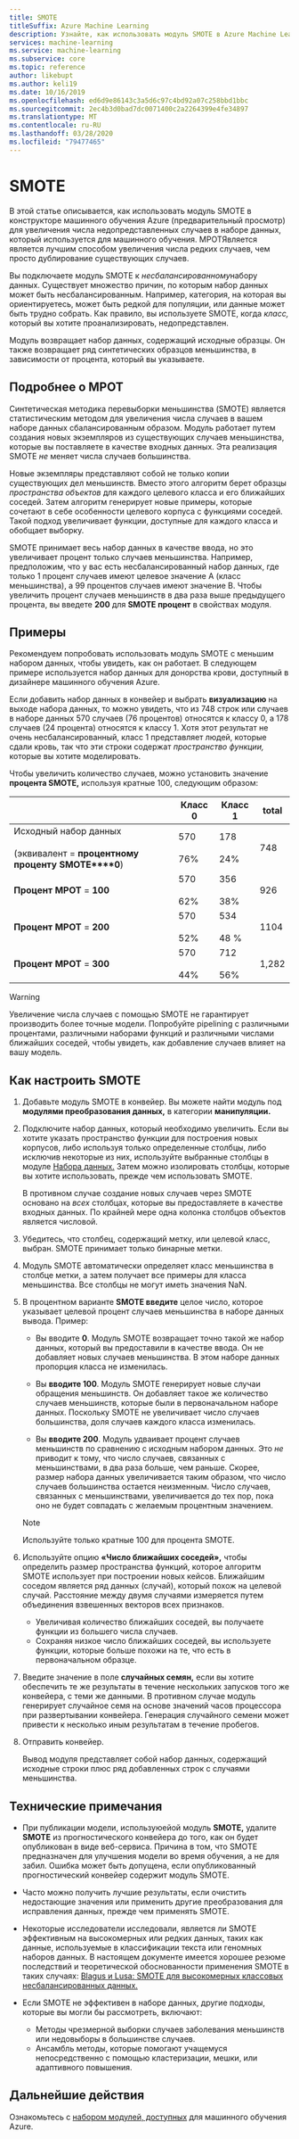 ```yaml
---
title: SMOTE
titleSuffix: Azure Machine Learning
description: Узнайте, как использовать модуль SMOTE в Azure Machine Learning для увеличения числа примеров с низкой частотой в наборе данных с помощью чрезмерной выборки.
services: machine-learning
ms.service: machine-learning
ms.subservice: core
ms.topic: reference
author: likebupt
ms.author: keli19
ms.date: 10/16/2019
ms.openlocfilehash: ed6d9e86143c3a5d6c97c4bd92a07c258bbd1bbc
ms.sourcegitcommit: 2ec4b3d0bad7dc0071400c2a2264399e4fe34897
ms.translationtype: MT
ms.contentlocale: ru-RU
ms.lasthandoff: 03/28/2020
ms.locfileid: "79477465"
---
```

# <a name="smote"></a>SMOTE

В этой статье описывается, как использовать модуль SMOTE в конструкторе машинного обучения Azure (предварительный просмотр) для увеличения числа недопредставленных случаев в наборе данных, который используется для машинного обучения. МРОТЯвляется является лучшим способом увеличения числа редких случаев, чем просто дублирование существующих случаев.  

Вы подключаете модуль SMOTE к *несбалансированному*набору данных. Существует множество причин, по которым набор данных может быть несбалансированным. Например, категория, на которая вы ориентируетесь, может быть редкой для популяции, или данные может быть трудно собрать. Как правило, вы используете SMOTE, когда *класс,* который вы хотите проанализировать, недопредставлен. 
  
Модуль возвращает набор данных, содержащий исходные образцы. Он также возвращает ряд синтетических образцов меньшинства, в зависимости от процента, который вы указываете.  
  
## <a name="more-about-smote"></a>Подробнее о МРОТ

Синтетическая методика перевыборки меньшинства (SMOTE) является статистическим методом для увеличения числа случаев в вашем наборе данных сбалансированным образом. Модуль работает путем создания новых экземпляров из существующих случаев меньшинства, которые вы поставляете в качестве входных данных. Эта реализация SMOTE *не* меняет числа случаев большинства.

Новые экземпляры представляют собой не только копии существующих дел меньшинств. Вместо этого алгоритм берет образцы *пространства объектов* для каждого целевого класса и его ближайших соседей. Затем алгоритм генерирует новые примеры, которые сочетают в себе особенности целевого корпуса с функциями соседей. Такой подход увеличивает функции, доступные для каждого класса и обобщает выборку.
  
SMOTE принимает весь набор данных в качестве ввода, но это увеличивает процент только случаев меньшинства. Например, предположим, что у вас есть несбалансированный набор данных, где только 1 процент случаев имеют целевое значение A (класс меньшинства), а 99 процентов случаев имеют значение B. Чтобы увеличить процент случаев меньшинств в два раза выше предыдущего процента, вы введете **200** для **SMOTE процент** в свойствах модуля.  
  
## <a name="examples"></a>Примеры  

Рекомендуем попробовать использовать модуль SMOTE с меньшим набором данных, чтобы увидеть, как он работает. В следующем примере используется набор данных для донорства крови, доступный в дизайнере машинного обучения Azure.
  
Если добавить набор данных в конвейер и выбрать **визуализацию** на выходе набора данных, то можно увидеть, что из 748 строк или случаев в наборе данных 570 случаев (76 процентов) относятся к классу 0, а 178 случаев (24 процента) относятся к классу 1. Хотя этот результат не очень несбалансированный, класс 1 представляет людей, которые сдали кровь, так что эти строки содержат *пространство функции,* которые вы хотите моделировать.
 
Чтобы увеличить количество случаев, можно установить значение **процента SMOTE,** используя кратные 100, следующим образом:

||Класс 0|Класс 1|total|  
|-|-------------|-------------|-----------|  
|Исходный набор данных<br /><br /> (эквивалент =  **процентному проценту SMOTE****0**)|570<br /><br /> 76%|178<br /><br /> 24%|748|  
|**Процент МРОТ** = **100**|570<br /><br /> 62%|356<br /><br /> 38%|926|  
|**Процент МРОТ** = **200**|570<br /><br /> 52%|534<br /><br /> 48 %|1104|  
|**Процент МРОТ** = **300**|570<br /><br /> 44%|712<br /><br /> 56%|1,282|  
  
> [!WARNING]
> Увеличение числа случаев с помощью SMOTE не гарантирует производить более точные модели. Попробуйте pipelining с различными процентами, различными наборами функций и различными числами ближайших соседей, чтобы увидеть, как добавление случаев влияет на вашу модель.  
  
## <a name="how-to-configure-smote"></a>Как настроить SMOTE
  
1.  Добавьте модуль SMOTE в конвейер. Вы можете найти модуль под **модулями преобразования данных,** в категории **манипуляции.**

2. Подключите набор данных, который необходимо увеличить. Если вы хотите указать пространство функции для построения новых корпусов, либо используя только определенные столбцы, либо исключив некоторые из них, используйте выбранные столбцы в модуле [Набора данных.](select-columns-in-dataset.md) Затем можно изолировать столбцы, которые вы хотите использовать, прежде чем использовать SMOTE.
  
    В противном случае создание новых случаев через SMOTE основано на *всех* столбцах, которые вы предоставляете в качестве входных данных. По крайней мере одна колонка столбцов объектов является числовой.
  
3.  Убедитесь, что столбец, содержащий метку, или целевой класс, выбран. SMOTE принимает только бинарные метки.
  
4.  Модуль SMOTE автоматически определяет класс меньшинства в столбце метки, а затем получает все примеры для класса меньшинства. Все столбцы не могут иметь значения NaN.
  
5.  В процентном варианте **SMOTE введите** целое число, которое указывает целевой процент случаев меньшинства в наборе данных вывода. Пример:  
  
    - Вы вводите **0**. Модуль SMOTE возвращает точно такой же набор данных, который вы предоставили в качестве ввода. Он не добавляет новых случаев меньшинства. В этом наборе данных пропорция класса не изменилась.  
  
    - Вы **вводите 100**. Модуль SMOTE генерирует новые случаи обращения меньшинств. Он добавляет такое же количество случаев меньшинств, которые были в первоначальном наборе данных. Поскольку SMOTE не увеличивает число случаев большинства, доля случаев каждого класса изменилась.  
  
    - Вы **вводите 200**. Модуль удваивает процент случаев меньшинств по сравнению с исходным набором данных. Это *не* приводит к тому, что число случаев, связанных с меньшинствами, в два раза больше, чем раньше. Скорее, размер набора данных увеличивается таким образом, что число случаев большинства остается неизменным. Число случаев, связанных с меньшинствами, увеличивается до тех пор, пока оно не будет совпадать с желаемым процентным значением.  
  
    > [!NOTE]
    > Используйте только кратные 100 для процента SMOTE.

6.  Используйте опцию **«Число ближайших соседей»,** чтобы определить размер пространства функций, которое алгоритм SMOTE использует при построении новых кейсов. Ближайшим соседом является ряд данных (случай), который похож на целевой случай. Расстояние между двумя случаями измеряется путем объединения взвешенных векторов всех признаков.  
  
    + Увеличивая количество ближайших соседей, вы получаете функции из большего числа случаев.
    + Сохраняя низкое число ближайших соседей, вы используете функции, которые больше похожи на те, что есть в первоначальном образце.  
  
7. Введите значение в поле **случайных семян,** если вы хотите обеспечить те же результаты в течение нескольких запусков того же конвейера, с теми же данными. В противном случае модуль генерирует случайное семя на основе значений часов процессора при развертывании конвейера. Генерация случайного семени может привести к несколько иным результатам в течение пробегов.

8. Отправить конвейер.  
  
   Вывод модуля представляет собой набор данных, содержащий исходные строки плюс ряд добавленных строк с случаями меньшинства.  

## <a name="technical-notes"></a>Технические примечания

+ При публикации модели, используюейой модуль **SMOTE,** удалите **SMOTE** из прогностического конвейера до того, как он будет опубликован в виде веб-сервиса. Причина в том, что SMOTE предназначен для улучшения модели во время обучения, а не для забил. Ошибка может быть допущена, если опубликованный прогностический конвейер содержит модуль SMOTE.

+ Часто можно получить лучшие результаты, если очистить недостающие значения или применить другие преобразования для исправления данных, прежде чем применять SMOTE. 

+ Некоторые исследователи исследовали, является ли SMOTE эффективным на высокомерных или редких данных, таких как данные, используемые в классификации текста или геномных наборов данных. В настоящем документе имеется хорошее резюме последствий и теоретической обоснованности применения SMOTE в таких случаях: [Blagus и Lusa: SMOTE для высокомерных классовых несбалансированных данных.](https://bmcbioinformatics.biomedcentral.com/articles/10.1186/1471-2105-14-106)

+ Если SMOTE не эффективен в наборе данных, другие подходы, которые вы могли бы рассмотреть, включают:
  + Методы чрезмерной выборки случаев заболевания меньшинств или недовыборы в большинстве случаев.
  + Ансамбль методы, которые помогают учащемуся непосредственно с помощью кластеризации, мешки, или адаптивного повышения.


## <a name="next-steps"></a>Дальнейшие действия

Ознакомьтесь с [набором модулей, доступных](module-reference.md) для машинного обучения Azure. 

